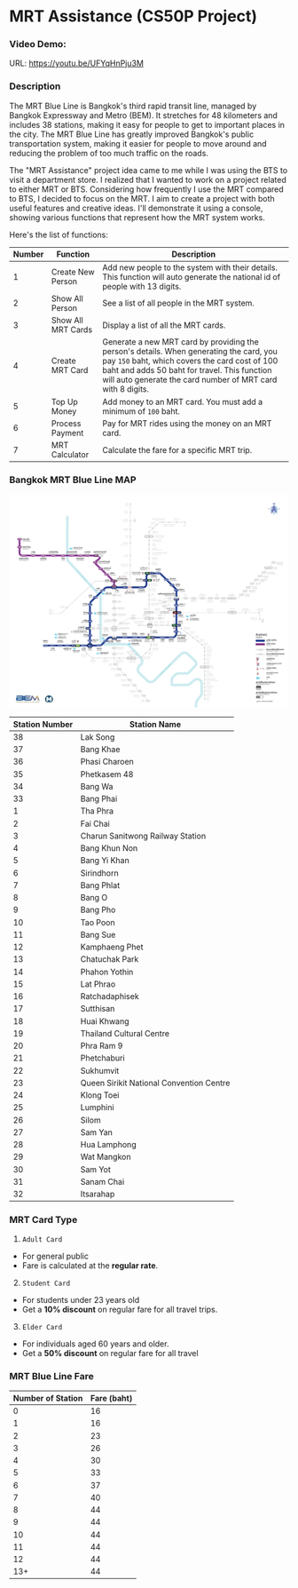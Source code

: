 # MRT Assistance (CS50P Project)

### Video Demo: 
URL: https://youtu.be/UFYqHnPju3M 

### Description 

The MRT Blue Line is Bangkok's third rapid transit line, managed by Bangkok Expressway and Metro (BEM). It stretches for 48 kilometers and includes 38 stations, making it easy for people to get to important places in the city. The MRT Blue Line has greatly improved Bangkok's public transportation system, making it easier for people to move around and reducing the problem of too much traffic on the roads.

The "MRT Assistance" project idea came to me while I was using the BTS to visit a department store. I realized that I wanted to work on a project related to either MRT or BTS. Considering how frequently I use the MRT compared to BTS, I decided to focus on the MRT. I aim to create a project with both useful features and creative ideas. I'll demonstrate it using a console, showing various functions that represent how the MRT system works. 

Here's the list of functions:

| Number | Function | Description |
|---|---|---|
| 1 | Create New Person | Add new people to the system with their details. This function will auto generate the national id of people with 13 digits. |
| 2 | Show All Person | See a list of all people in the MRT system. |
| 3 | Show All MRT Cards | Display a list of all the MRT cards. |
| 4 | Create MRT Card | Generate a new MRT card by providing the person's details. When generating the card, you pay `150` baht, which covers the card cost of 100 baht and adds 50 baht for travel. This function will auto generate the card number of MRT card with 8 digits. |
| 5 | Top Up Money | Add money to an MRT card. You must add a minimum of `100` baht.|
| 6 | Process Payment | Pay for MRT rides using the money on an MRT card. |
| 7 | MRT Calculator | Calculate the fare for a specific MRT trip. |

### Bangkok MRT Blue Line MAP
![Example Image](bangkok-mrt-metro-subway-map.webp)

| Station Number | Station Name |
|---|---|
| 38  | Lak Song     |
| 37  | Bang Khae    |
| 36  | Phasi Charoen|
| 35  | Phetkasem 48 |
| 34  | Bang Wa      |
| 33  | Bang Phai    |
| 1   | Tha Phra     |
| 2   | Fai Chai     |
| 3   | Charun Sanitwong Railway Station |
| 4   | Bang Khun Non|
| 5   | Bang Yi Khan |
| 6   | Sirindhorn   |
| 7   | Bang Phlat   |
| 8   | Bang O       |
| 9   | Bang Pho     |
| 10  | Tao Poon     |
| 11  | Bang Sue     |
| 12  | Kamphaeng Phet |
| 13  | Chatuchak Park |
| 14  | Phahon Yothin  |
| 15  | Lat Phrao      |
| 16  | Ratchadaphisek |
| 17  | Sutthisan      |
| 18  | Huai Khwang    |
| 19  | Thailand Cultural Centre|
| 20  | Phra Ram 9  |
| 21  | Phetchaburi |
| 22  | Sukhumvit   |
| 23  | Queen Sirikit National Convention Centre |
| 24  | Klong Toei   |
| 25  | Lumphini     |
| 26  | Silom        |
| 27  | Sam Yan      |
| 28  | Hua Lamphong |
| 29  | Wat Mangkon  |
| 30  | Sam Yot      |
| 31  | Sanam Chai   |
| 32  | Itsarahap    |


### MRT Card Type 

1. `Adult Card`
- For general public
- Fare is calculated at the **regular rate**.

2. `Student Card`
- For students under 23 years old
- Get a **10% discount** on regular fare for all travel trips.
3. `Elder Card`

- For individuals aged 60 years and older.
- Get a **50% discount** on regular fare for all travel 

### MRT Blue Line Fare

| Number of Station | Fare (baht) |
|---|---|
| 0 | 16 | 
| 1 | 16 | 
| 2 | 23 | 
| 3 | 26 | 
| 4 | 30 | 
| 5 | 33 | 
| 6 | 37 | 
| 7 | 40 | 
| 8 | 44 | 
| 9 | 44 | 
| 10 | 44 |  
| 11 | 44 | 
| 12 | 44 | 
| 13+ | 44 | 

